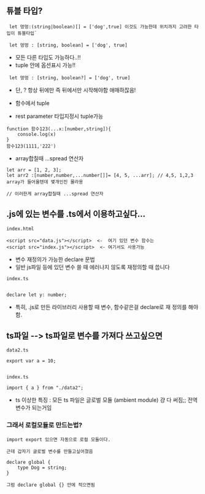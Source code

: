 ## 튜블 타입?

```
 let 멍멍:(string|boolean)[] = ['dog',true] 이것도 가능한데 위치까지 고려한 타입이 튜블타입`

 let 멍멍 : [string, boolean] = ['dog', true]
```

- 모든 다른 타입도 가능하다..!!
- tuple 안에 옵션표시 가능!!

```
 let 멍멍 : [string, boolean?] = ['dog', true]
```

- 단, ? 항상 뒤에만 즉 뒤에서만 시작해야함 애매하잖음!

- 함수에서 tuple
- rest parameter 타입지정시 tuple가능

```
function 함수123(...x:[number,string]){
    console.log(x)
}
함수123(1111,'222')
```

- array합칠때 ...spread 연산자

```
let arr = [1, 2, 3];
let arr2 :[number,number,...number[]]= [4, 5, ...arr]; // 4,5, 1,2,3 array가 들어올텐데 몇개인진 몰라용

// 이러한게 array합칠때 ...spread 연산자
```

## .js에 있는 변수를 .ts에서 이용하고싶다...

```
index.html

<script src="data.js"></script>  <-  여기 있던 변수 함수는
<script src="index.js"></script>  <- 여기서도 사용가능
```

- 변수 재정의가 가능한 declare 문법
- 일반 js파일 등에 있던 변수 쓸 때 에러나지 않도록 재정의할 때 씁니다

```
index.ts


declare let y: number;
```

- 특히, .js로 만든 라이브러리 사용할 때 변수, 함수같은걸 declare로 재 정의를 해야함.

## ts파일 --> ts파일로 변수를 가져다 쓰고싶으면

```
data2.ts

export var a = 10;


index.ts

import { a } from "./data2";
```

- ts 이상한 특징 : 모든 ts 파일은 글로벌 모듈 (ambient module) 걍 다 써짐;; 전역변수가 되는거임

### 그래서 로컬모듈로 만드는법?

```
import export 있으면 자동으로 로컬 모듈이다.

근데 갑자기 글로벌 변수를 만들고싶어졌음

declare global {
    type Dog = string;
}

그럼 declare global {} 안에 적으면됨
```
